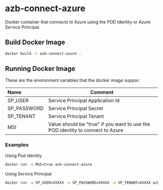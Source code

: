 # azb-connect-azure
Docker container that connects to Azure using the POD Identity or Azure Service Principal.

## Build Docker Image

```bash
docker build -t azb-connect-azure .
```

## Running Docker Image

These are the environment variables that the docker image suppor:

|Name        | Comment                         |
|:-----------|---------------------------------|
|SP_USER     | Service Principal Application Id|
|SP_PASSWORD | Service Principal Secret        |
|SP_TENANT   | Service Principal Tenant        |
|MSI         | Value should be "true" if you want to use the POD identity to connect to Azure|

### Examples

Using Pod Identity

```bash
docker run -e MSI=true azb-connect-azure
```

Using Service Principal

```bash
docker run -e SP_USER=XXXXX -e SP_PASSWORD=XXXXX -e SP_TENANT=XXXXX azb-connect-azure
```